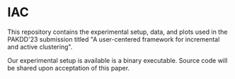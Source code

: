 # IAC

This repository contains the experimental setup, data, and plots used in the PAKDD'23 submission titled "A user-centered framework for incremental and active clustering".

Our experimental setup is available is a binary executable. Source code will be shared upon acceptation of this paper.
